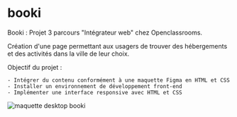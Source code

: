 # booki
Booki : Projet 3 parcours "Intégrateur web" chez Openclassrooms.

Création d'une page permettant aux usagers de trouver des hébergements et des activités dans la ville de leur choix.

Objectif du projet :

    - Intégrer du contenu conformément à une maquette Figma en HTML et CSS
    - Installer un environnement de développement front-end
    - Implémenter une interface responsive avec HTML et CSS

    


    
<img alt="maquette desktop booki" src= Maquette_desktop_Bookie_ReadMe.png>